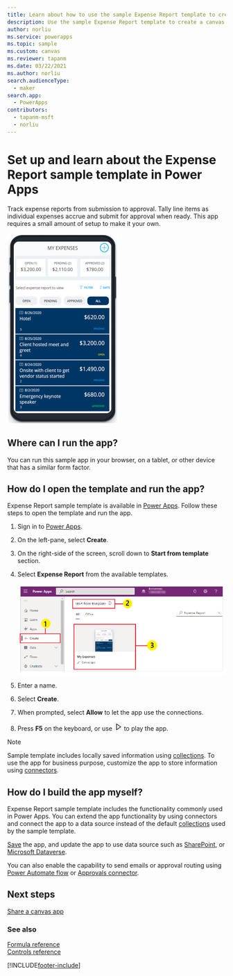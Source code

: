 ```yaml
---
title: Learn about how to use the sample Expense Report template to create an app. | Microsoft Docs
description: Use the sample Expense Report template to create a canvas app, and preview the app features before you customize for business requirements.
author: norliu
ms.service: powerapps
ms.topic: sample
ms.custom: canvas
ms.reviewer: tapanm
ms.date: 03/22/2021
ms.author: norliu
search.audienceType: 
  - maker
search.app: 
  - PowerApps
contributors:
  - tapanm-msft
  - norliu
---
```


# Set up and learn about the Expense Report sample template in Power Apps

Track expense reports from submission to approval. Tally line items as individual expenses accrue and submit for approval when ready. This app requires a small amount of setup to make it your own.

![Opening screen of the Expense Report PowerApp](./media/expense-report-install/expense-report-powerapp.png)


## Where can I run the app?

You can run this sample app in your browser, on a tablet, or other device that has a similar form factor.

## How do I open the template and run the app?

Expense Report sample template is available in [Power Apps](https://make.powerapps.com). Follow these steps to open the template and run the app.

1. Sign in to [Power Apps](https://make.powerapps.com).

1. On the left-pane, select **Create**.

1. On the right-side of the screen, scroll down to **Start from template** section.

1. Select **Expense Report** from the available templates.

    ![Open Expense Report sample template](./media/expense-report-install/use-expense-report-sample-template.png "Open Expense Report sample template")

1. Enter a name.

1. Select **Create**.

1. When prompted, select **Allow** to let the app use the connections.

1. Press **F5** on the keyboard, or use ![Preview button](./media/expense-report-install/preview.png "Preview button") to play the app.

> [!NOTE]
> Sample template includes locally saved information using [collections](create-update-collection.md). To use the app for business purpose, customize the app to store information using [connectors](/connectors/connector-reference/connector-reference-powerapps-connectors.md).

## How do I build the app myself?

Expense Report sample template includes the functionality commonly used in Power Apps. You can extend the app functionality by using connectors and connect the app to a data source instead of the default [collections](create-update-collection.md) used by the sample template.

[Save](save-publish-app.md#save-changes-to-an-app) the app, and update the app to use data source such as [SharePoint](connections/connection-sharepoint-online.md), or [Microsoft Dataverse](connections/connection-common-data-service.md).

You can also enable the capability to send emails or approval routing using [Power Automate flow](using-logic-flows.md) or [Approvals connector](/connectors/approvals.md).

## Next steps

[Share a canvas app](share-app.md)

### See also

[Formula reference](https://docs.microsoft.com/powerapps/maker/canvas-apps/formula-reference) <br>
[Controls reference](https://docs.microsoft.com/powerapps/maker/canvas-apps/reference-properties)

[!INCLUDE[footer-include](../../includes/footer-banner.md)]